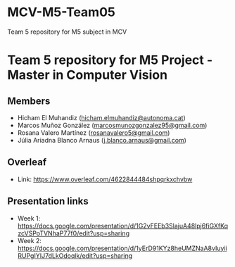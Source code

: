 # MCV-M5-Team05
Team 5 repository for M5 subject in MCV

# Team 5 repository for M5 Project - Master in Computer Vision


 
## Members
* Hicham El Muhandiz (hicham.elmuhandiz@autonoma.cat)
* Marcos Muñoz González (marcosmunozgonzalez95@gmail.com)
* Rosana Valero Martínez (rosanavalero5@gmail.com)
* Júlia Ariadna Blanco Arnaus (j.blanco.arnaus@gmail.com)

## Overleaf
* Link: https://www.overleaf.com/4622844484shpqrkxchvbw


## Presentation links
* Week 1: https://docs.google.com/presentation/d/1G2vFEEb3SlajuA48lpj6fiGXfKqzcVSPoTVNhaP77f0/edit?usp=sharing
* Week 2: https://docs.google.com/presentation/d/1yErD91KYz8heUMZNaA8vIuyiiRUPgIYIJ7dLkOdoqlk/edit?usp=sharing

